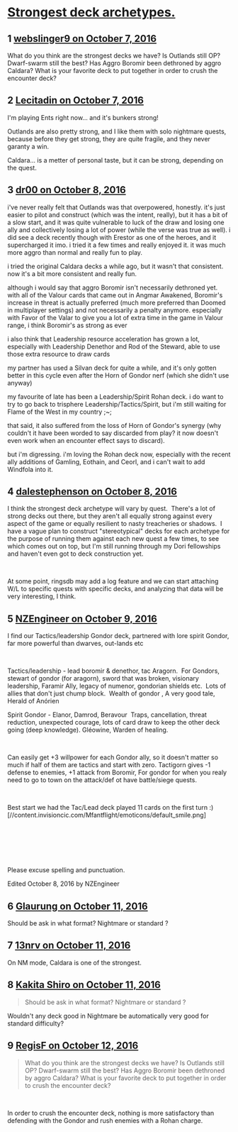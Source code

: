 # [Strongest deck archetypes.](https://community.fantasyflightgames.com/topic/231844-strongest-deck-archetypes/)

## 1 [webslinger9 on October 7, 2016](https://community.fantasyflightgames.com/topic/231844-strongest-deck-archetypes/?do=findComment&comment=2447574)

What do you think are the strongest decks we have? Is Outlands still OP? Dwarf-swarm still the best? Has Aggro Boromir been dethroned by aggro Caldara? What is your favorite deck to put together in order to crush the encounter deck?

## 2 [Lecitadin on October 7, 2016](https://community.fantasyflightgames.com/topic/231844-strongest-deck-archetypes/?do=findComment&comment=2447659)

I'm playing Ents right now... and it's bunkers strong!

Outlands are also pretty strong, and I like them with solo nightmare quests, because before they get strong, they are quite fragile, and they never garanty a win.

Caldara... is a metter of personal taste, but it can be strong, depending on the quest.

## 3 [dr00 on October 8, 2016](https://community.fantasyflightgames.com/topic/231844-strongest-deck-archetypes/?do=findComment&comment=2448232)

i've never really felt that Outlands was that overpowered, honestly. it's just easier to pilot and construct (which was the intent, really), but it has a bit of a slow start, and it was quite vulnerable to luck of the draw and losing one ally and collectively losing a lot of power (while the verse was true as well). i did see a deck recently though with Erestor as one of the heroes, and it supercharged it imo. i tried it a few times and really enjoyed it. it was much more aggro than normal and really fun to play.

i tried the original Caldara decks a while ago, but it wasn't that consistent. now it's a bit more consistent and really fun.

although i would say that aggro Boromir isn't necessarily dethroned yet. with all of the Valour cards that came out in Angmar Awakened, Boromir's increase in threat is actually preferred (much more preferred than Doomed in multiplayer settings) and not necessarily a penalty anymore. especially with Favor of the Valar to give you a lot of extra time in the game in Valour range, i think Boromir's as strong as ever

i also think that Leadership resource acceleration has grown a lot, especially with Leadership Denethor and Rod of the Steward, able to use those extra resource to draw cards

my partner has used a Silvan deck for quite a while, and it's only gotten better in this cycle even after the Horn of Gondor nerf (which she didn't use anyway)

my favourite of late has been a Leadership/Spirit Rohan deck. i do want to try to go back to trisphere Leadership/Tactics/Spirit, but i'm still waiting for Flame of the West in my country ;~;

that said, it also suffered from the loss of Horn of Gondor's synergy (why couldn't it have been worded to say discarded from play? it now doesn't even work when an encounter effect says to discard).

but i'm digressing. i'm loving the Rohan deck now, especially with the recent ally additions of Gamling, Eothain, and Ceorl, and i can't wait to add Windfola into it.

## 4 [dalestephenson on October 8, 2016](https://community.fantasyflightgames.com/topic/231844-strongest-deck-archetypes/?do=findComment&comment=2448503)

I think the strongest deck archetype will vary by quest.  There's a lot of strong decks out there, but they aren't all equally strong against every aspect of the game or equally resilient to nasty treacheries or shadows.  I have a vague plan to construct "stereotypical" decks for each archetype for the purpose of running them against each new quest a few times, to see which comes out on top, but I'm still running through my Dori fellowships and haven't even got to deck construction yet.

 

At some point, ringsdb may add a log feature and we can start attaching W/L to specific quests with specific decks, and analyzing that data will be very interesting, I think.

## 5 [NZEngineer on October 9, 2016](https://community.fantasyflightgames.com/topic/231844-strongest-deck-archetypes/?do=findComment&comment=2448857)

I find our Tactics/leadership Gondor deck, partnered with lore spirit Gondor, far more powerful than dwarves, out-lands etc

 

Tactics/leadership - lead boromir & denethor, tac Aragorn.  For Gondors, stewart of gondor (for aragorn), sword that was broken, visionary leadership, Faramir Ally, legacy of numenor, gondorian shields etc.  Lots of allies that don't just chump block.  Wealth of gondor , A very good tale, Herald of Anórien

Spirit Gondor - Elanor, Damrod, Beravour  Traps, cancellation, threat reduction, unexpected courage, lots of card draw to keep the other deck going (deep knowledge). Gléowine, Warden of healing.

 

Can easily get +3 willpower for each Gondor ally, so it doesn't matter so much if half of them are tactics and start with zero. Tactigorn gives -1 defense to enemies, +1 attack from Boromir, For gondor for when you realy need to go to town on the attack/def ot have battle/siege quests.

 

Best start we had the Tac/Lead deck played 11 cards on the first turn :) [//content.invisioncic.com/Mfantflight/emoticons/default_smile.png]

 

 

 

Please excuse spelling and punctuation.

Edited October 8, 2016 by NZEngineer

## 6 [Glaurung on October 11, 2016](https://community.fantasyflightgames.com/topic/231844-strongest-deck-archetypes/?do=findComment&comment=2451368)

Should be ask in what format? Nightmare or standard ?

## 7 [13nrv on October 11, 2016](https://community.fantasyflightgames.com/topic/231844-strongest-deck-archetypes/?do=findComment&comment=2451483)

On NM mode, Caldara is one of the strongest.

## 8 [Kakita Shiro on October 11, 2016](https://community.fantasyflightgames.com/topic/231844-strongest-deck-archetypes/?do=findComment&comment=2451834)

> Should be ask in what format? Nightmare or standard ?

Wouldn't any deck good in Nightmare be automatically very good for standard difficulty?

## 9 [RegisF on October 12, 2016](https://community.fantasyflightgames.com/topic/231844-strongest-deck-archetypes/?do=findComment&comment=2453103)

> What do you think are the strongest decks we have? Is Outlands still OP? Dwarf-swarm still the best? Has Aggro Boromir been dethroned by aggro Caldara? What is your favorite deck to put together in order to crush the encounter deck?

 

In order to crush the encounter deck, nothing is more satisfactory than defending with the Gondor and rush enemies with a Rohan charge.

